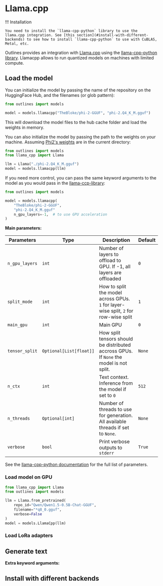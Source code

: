 # Llama.cpp

!!! Installation

    You need to install the `llama-cpp-python` library to use the llama.cpp integration. See [this section](#install-with-different-backends) to see how to install `llama-cpp-python` to use with CuBLAS, Metal, etc.

Outlines provides an integration with [Llama.cpp](https://github.com/ggerganov/llama.cpp) using the [llama-cpp-python library][llamacpp]. Llamacpp allows to run quantized models on machines with limited compute.

## Load the model

You can initialize the model by passing the name of the repository on the HuggingFace Hub, and the filenames (or glob pattern):

```python
from outlines import models

model = models.llamacpp("TheBloke/phi-2-GGUF", "phi-2.Q4_K_M.gguf")
```

This will download the model files to the hub cache folder and load the weights in memory.

You can also initialize the model by passing the path to the weights on your machine. Assuming [Phi2's weights](https://huggingface.co/TheBloke/phi-2-GGUF) are in the current directory:

```python
from outlines import models
from llama_cpp import Llama

llm = Llama("./phi-2.Q4_K_M.gguf")
model = models.llamacpp(llm)
```

If you need more control, you can pass the same keyword arguments to the model as you would pass in the [llama-ccp-library][llamacpp]:

```python
from outlines import models

model = models.llamacpp(
    "TheBloke/phi-2-GGUF",
    "phi-2.Q4_K_M.gguf"
    n_gpu_layers=-1,  # to use GPU acceleration
)
```

**Main parameters:**

| Parameters | Type | Description | Default |
|------------|------|-------------|---------|
| `n_gpu_layers`| `int` | Number of layers to offload to GPU. If -1, all layers are offloaded | `0` | 
| `split_mode` | `int` | How to split the model across GPUs. `1` for layer-wise split, `2` for row-wise split | `1` | 
| `main_gpu` | `int` | Main GPU | `0` |
| `tensor_split` | `Optional[List[float]]` | How split tensors should be distributed accross GPUs. If `None` the model is not split. | `None` |
| `n_ctx` | `int` | Text context. Inference from the model if set to `0` | `512` |
| `n_threads` | `Optional[int]` | Number of threads to use for generation. All available threads if set to `None`.| `None` | 
| `verbose` | `bool` | Print verbose outputs to `stderr` | `True` |

See the [llama-cpp-python documentation](https://llama-cpp-python.readthedocs.io/en/latest/api-reference/#llama_cpp.Llama.__init__) for the full list of parameters.

### Load model on GPU


```python
from llama_cpp import Llama
from outlines import models

llm = Llama.from_pretrained(
    repo_id="Qwen/Qwen1.5-0.5B-Chat-GGUF",
    filename="*q8_0.gguf",
    verbose=False
)
model = models.LlamaCpp(llm)
```

### Load LoRa adapters

## Generate text

**Extra keyword arguments:**


## Install with different backends


[llamacpp]: https://github.com/abetlen/llama-cpp-python

